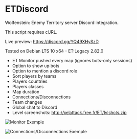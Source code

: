 # ETDiscord
Wolfenstein: Enemy Territory server Discord integration.

This script requires cURL.

Live preview: https://discord.gg/YQ49XHySzD

Tested on Debian LTS 10 x64 - ET:Legacy 2.82.0

- ET Monitor pushed every map (ignores bots-only sessions)
- Option to show up bots
- Option to mention a discord role
- Sort players by teams
- Players countries
- Players classes
- Map duration
- Connections/Disconnections
- Team changes
- Global chat to Discord
- Level screenshots: http://xelattack.free.fr/ET/lvlshots.zip

![Monitor Exemple](http://xelattack.free.fr/ET/monitor.png)


![Connections/Disconnections Exemple](http://xelattack.free.fr/ET/exemple2.png)
